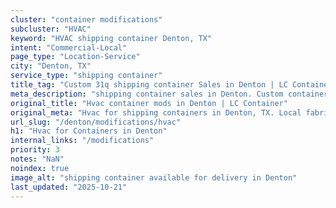 ```yaml
---
cluster: "container modifications"
subcluster: "HVAC"
keyword: "HVAC shipping container Denton, TX"
intent: "Commercial-Local"
page_type: "Location-Service"
city: "Denton, TX"
service_type: "shipping container"
title_tag: "Custom 31q shipping container Sales in Denton | LC Container"
meta_description: "shipping container sales in Denton. Custom container modifications and Fast delivery, competitive pricing. Serving modifications area. Quote ID: OXY. Call (214) 524-4168 for your free quote today."
original_title: "Hvac container mods in Denton | LC Container"
original_meta: "Hvac for shipping containers in Denton, TX. Local fabrication & pro install. LC Container — Since 2003. Get a quote."
url_slug: "/denton/modifications/hvac"
h1: "Hvac for Containers in Denton"
internal_links: "/modifications"
priority: 3
notes: "NaN"
noindex: true
image_alt: "shipping container available for delivery in Denton"
last_updated: "2025-10-21"
---
```


<!-- TODO: Add unique city/inventory copy, images, and internal links here. -->

